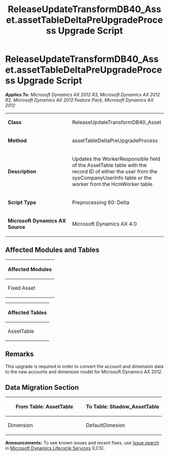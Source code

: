 ﻿---
title: ReleaseUpdateTransformDB40_Asset.assetTableDeltaPreUpgradeProcess Upgrade Script
TOCTitle: ReleaseUpdateTransformDB40_Asset.assetTableDeltaPreUpgradeProcess Upgrade Script
ms:assetid: 3548a04f-54d2-54af-5d11-3e67c2b2da70
ms:mtpsurl: https://msdn.microsoft.com/en-us/library/JJ685143(v=AX.60)
ms:contentKeyID: 49707597
ms.date: 05/18/2015
mtps_version: v=AX.60
---

# ReleaseUpdateTransformDB40\_Asset.assetTableDeltaPreUpgradeProcess Upgrade Script 


_**Applies To:** Microsoft Dynamics AX 2012 R3, Microsoft Dynamics AX 2012 R2, Microsoft Dynamics AX 2012 Feature Pack, Microsoft Dynamics AX 2012_

<table>
<colgroup>
<col style="width: 50%" />
<col style="width: 50%" />
</colgroup>
<tbody>
<tr class="odd">
<td><p><strong>Class</strong></p></td>
<td><p>ReleaseUpdateTransformDB40_Asset</p></td>
</tr>
<tr class="even">
<td><p><strong>Method</strong></p></td>
<td><p>assetTableDeltaPreUpgradeProcess</p></td>
</tr>
<tr class="odd">
<td><p><strong>Description</strong></p></td>
<td><p>Updates the WorkerResponsible field of the AssetTable table with the record ID of either the user from the sysCompanyUserInfo table or the worker from the HcmWorker table.</p></td>
</tr>
<tr class="even">
<td><p><strong>Script Type</strong></p></td>
<td><p>Preprocessing 60: Delta</p></td>
</tr>
<tr class="odd">
<td><p><strong>Microsoft Dynamics AX Source</strong></p></td>
<td><p>Microsoft Dynamics AX 4.0</p></td>
</tr>
</tbody>
</table>


## Affected Modules and Tables

<table>
<colgroup>
<col style="width: 100%" />
</colgroup>
<thead>
<tr class="header">
<th><p>Affected Modules</p></th>
</tr>
</thead>
<tbody>
<tr class="odd">
<td><p>Fixed Asset</p></td>
</tr>
</tbody>
</table>


<table>
<colgroup>
<col style="width: 100%" />
</colgroup>
<thead>
<tr class="header">
<th><p>Affected Tables</p></th>
</tr>
</thead>
<tbody>
<tr class="odd">
<td><p>AssetTable</p></td>
</tr>
</tbody>
</table>


## Remarks

This upgrade is required in order to convert the account and dimension data to the new accounts and dimension model for Microsoft Dynamics AX 2012.

## Data Migration Section

<table>
<colgroup>
<col style="width: 50%" />
<col style="width: 50%" />
</colgroup>
<thead>
<tr class="header">
<th><p>From Table: AssetTable</p></th>
<th><p>To Table: Shadow_AssetTable</p></th>
</tr>
</thead>
<tbody>
<tr class="odd">
<td><p>Dimension</p></td>
<td><p>DefaultDimesion</p></td>
</tr>
</tbody>
</table>

  
**Announcements:** To see known issues and recent fixes, use [Issue search](http://go.microsoft.com/fwlink/?linkid=389258) in [Microsoft Dynamics Lifecycle Services](http://go.microsoft.com/fwlink/?linkid=306505) (LCS).

